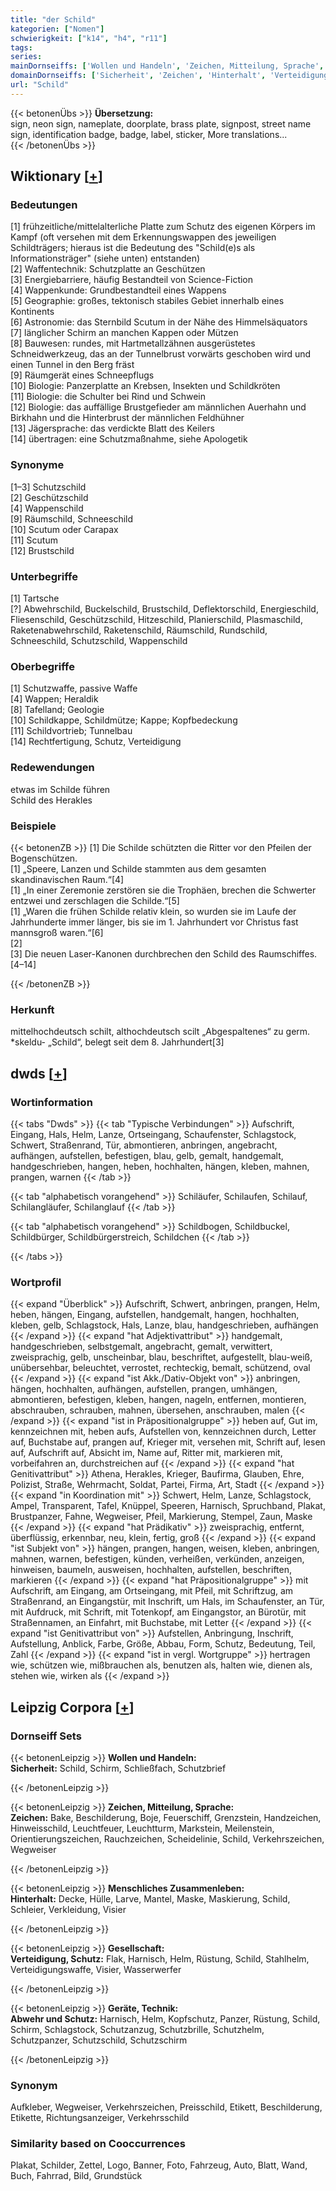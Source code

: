 ```yaml
---
title: "der Schild"
kategorien: ["Nomen"]
schwierigkeit: ["k14", "h4", "r11"]
tags:
series:
mainDornseiffs: ['Wollen und Handeln', 'Zeichen, Mitteilung, Sprache', 'Menschliches Zusammenleben', 'Gesellschaft', 'Geräte, Technik']
domainDornseiffs: ['Sicherheit', 'Zeichen', 'Hinterhalt', 'Verteidigung, Schutz', 'Abwehr und Schutz']
url: "Schild"
---
```


{{< betonenÜbs >}}
**Übersetzung:**  
sign, neon sign, nameplate, doorplate, brass plate, signpost, street name sign, identification badge, badge, label, sticker, More translations...  
{{< /betonenÜbs >}}

## Wiktionary [[+](https://de.wiktionary.org/wiki/Schild)]

### Bedeutungen
[1] frühzeitliche/mittelalterliche Platte zum Schutz des eigenen Körpers im Kampf (oft versehen mit dem Erkennungswappen des jeweiligen Schildträgers; hieraus ist die Bedeutung des "Schild(e)s als Informationsträger" (siehe unten) entstanden)  
[2] Waffentechnik: Schutzplatte an Geschützen  
[3] Energiebarriere, häufig Bestandteil von Science-Fiction  
[4] Wappenkunde: Grundbestandteil eines Wappens  
[5] Geographie: großes, tektonisch stabiles Gebiet innerhalb eines Kontinents  
[6] Astronomie: das Sternbild Scutum in der Nähe des Himmelsäquators  
[7] länglicher Schirm an manchen Kappen oder Mützen  
[8] Bauwesen: rundes, mit Hartmetallzähnen ausgerüstetes Schneidwerkzeug, das an der Tunnelbrust vorwärts geschoben wird und einen Tunnel in den Berg fräst  
[9] Räumgerät eines Schneepflugs  
[10] Biologie: Panzerplatte an Krebsen, Insekten und Schildkröten  
[11] Biologie: die Schulter bei Rind und Schwein  
[12] Biologie: das auffällige Brustgefieder am männlichen Auerhahn und Birkhahn und die Hinterbrust der männlichen Feldhühner  
[13] Jägersprache: das verdickte Blatt des Keilers  
[14] übertragen: eine Schutzmaßnahme, siehe Apologetik  

### Synonyme
[1–3] Schutzschild  
[2] Geschützschild  
[4] Wappenschild  
[9] Räumschild, Schneeschild  
[10] Scutum oder Carapax  
[11] Scutum  
[12] Brustschild  

### Unterbegriffe
[1] Tartsche  
[?] Abwehrschild, Buckelschild, Brustschild, Deflektorschild, Energieschild, Fliesenschild, Geschützschild, Hitzeschild, Planierschild, Plasmaschild, Raketenabwehrschild, Raketenschild, Räumschild, Rundschild, Schneeschild, Schutzschild, Wappenschild  

### Oberbegriffe
[1] Schutzwaffe, passive Waffe  
[4] Wappen; Heraldik  
[8] Tafelland; Geologie  
[10] Schildkappe, Schildmütze; Kappe; Kopfbedeckung  
[11] Schildvortrieb; Tunnelbau  
[14] Rechtfertigung, Schutz, Verteidigung  

### Redewendungen
etwas im Schilde führen  
Schild des Herakles  

### Beispiele
{{< betonenZB >}}
[1] Die Schilde schützten die Ritter vor den Pfeilen der Bogenschützen.  
[1] „Speere, Lanzen und Schilde stammten aus dem gesamten skandinavischen Raum.“[4]  
[1] „In einer Zeremonie zerstören sie die Trophäen, brechen die Schwerter entzwei und zerschlagen die Schilde.“[5]  
[1] „Waren die frühen Schilde relativ klein, so wurden sie im Laufe der Jahrhunderte immer länger, bis sie im 1. Jahrhundert vor Christus fast mannsgroß waren.“[6]  
[2]  
[3] Die neuen Laser-Kanonen durchbrechen den Schild des Raumschiffes.  
[4–14]  

{{< /betonenZB >}}
### Herkunft
mittelhochdeutsch schilt, althochdeutsch scilt „Abgespaltenes“ zu germ. *skeldu- „Schild“, belegt seit dem 8. Jahrhundert[3]  



## dwds [[+](https://www.dwds.de/wb/Schild)]

### Wortinformation
{{< tabs "Dwds" >}}
{{< tab "Typische Verbindungen" >}}
Aufschrift, Eingang, Hals, Helm, Lanze, Ortseingang, Schaufenster, Schlagstock, Schwert, Straßenrand, Tür, abmontieren, anbringen, angebracht, aufhängen, aufstellen, befestigen, blau, gelb, gemalt, handgemalt, handgeschrieben, hangen, heben, hochhalten, hängen, kleben, mahnen, prangen, warnen
{{< /tab >}}

{{< tab "alphabetisch vorangehend" >}}
Schiläufer, Schilaufen, Schilauf, Schilangläufer, Schilanglauf
{{< /tab >}}

{{< tab "alphabetisch vorangehend" >}}
Schildbogen, Schildbuckel, Schildbürger, Schildbürgerstreich, Schildchen
{{< /tab >}}

{{< /tabs >}}

### Wortprofil
{{< expand "Überblick" >}} Aufschrift, Schwert, anbringen, prangen, Helm, heben, hängen, Eingang, aufstellen, handgemalt, hangen, hochhalten, kleben, gelb, Schlagstock, Hals, Lanze, blau, handgeschrieben, aufhängen {{< /expand >}}
{{< expand "hat Adjektivattribut" >}} handgemalt, handgeschrieben, selbstgemalt, angebracht, gemalt, verwittert, zweisprachig, gelb, unscheinbar, blau, beschriftet, aufgestellt, blau-weiß, unübersehbar, beleuchtet, verrostet, rechteckig, bemalt, schützend, oval {{< /expand >}}
{{< expand "ist Akk./Dativ-Objekt von" >}} anbringen, hängen, hochhalten, aufhängen, aufstellen, prangen, umhängen, abmontieren, befestigen, kleben, hangen, nageln, entfernen, montieren, abschrauben, schrauben, mahnen, übersehen, anschrauben, malen {{< /expand >}}
{{< expand "ist in Präpositionalgruppe" >}} heben auf, Gut im, kennzeichnen mit, heben aufs, Aufstellen von, kennzeichnen durch, Letter auf, Buchstabe auf, prangen auf, Krieger mit, versehen mit, Schrift auf, lesen auf, Aufschrift auf, Absicht im, Name auf, Ritter mit, markieren mit, vorbeifahren an, durchstreichen auf {{< /expand >}}
{{< expand "hat Genitivattribut" >}} Athena, Herakles, Krieger, Baufirma, Glauben, Ehre, Polizist, Straße, Wehrmacht, Soldat, Partei, Firma, Art, Stadt {{< /expand >}}
{{< expand "in Koordination mit" >}} Schwert, Helm, Lanze, Schlagstock, Ampel, Transparent, Tafel, Knüppel, Speeren, Harnisch, Spruchband, Plakat, Brustpanzer, Fahne, Wegweiser, Pfeil, Markierung, Stempel, Zaun, Maske {{< /expand >}}
{{< expand "hat Prädikativ" >}} zweisprachig, entfernt, überflüssig, erkennbar, neu, klein, fertig, groß {{< /expand >}}
{{< expand "ist Subjekt von" >}} hängen, prangen, hangen, weisen, kleben, anbringen, mahnen, warnen, befestigen, künden, verheißen, verkünden, anzeigen, hinweisen, baumeln, ausweisen, hochhalten, aufstellen, beschriften, markieren {{< /expand >}}
{{< expand "hat Präpositionalgruppe" >}} mit Aufschrift, am Eingang, am Ortseingang, mit Pfeil, mit Schriftzug, am Straßenrand, an Eingangstür, mit Inschrift, um Hals, im Schaufenster, an Tür, mit Aufdruck, mit Schrift, mit Totenkopf, am Eingangstor, an Bürotür, mit Straßennamen, an Einfahrt, mit Buchstabe, mit Letter {{< /expand >}}
{{< expand "ist Genitivattribut von" >}} Aufstellen, Anbringung, Inschrift, Aufstellung, Anblick, Farbe, Größe, Abbau, Form, Schutz, Bedeutung, Teil, Zahl {{< /expand >}}
{{< expand "ist in vergl. Wortgruppe" >}} hertragen wie, schützen wie, mißbrauchen als, benutzen als, halten wie, dienen als, stehen wie, wirken als {{< /expand >}}

## Leipzig Corpora [[+](https://corpora.uni-leipzig.de/en/res?word=Schild&corpusId=deu_newscrawl-public_2018)]

### Dornseiff Sets
{{< betonenLeipzig >}}
**Wollen und Handeln:**  
**Sicherheit:** Schild, Schirm, Schließfach, Schutzbrief  

{{< /betonenLeipzig >}}


{{< betonenLeipzig >}}
**Zeichen, Mitteilung, Sprache:**  
**Zeichen:** Bake, Beschilderung, Boje, Feuerschiff, Grenzstein, Handzeichen, Hinweisschild, Leuchtfeuer, Leuchtturm, Markstein, Meilenstein, Orientierungszeichen, Rauchzeichen, Scheidelinie, Schild, Verkehrszeichen, Wegweiser  

{{< /betonenLeipzig >}}


{{< betonenLeipzig >}}
**Menschliches Zusammenleben:**  
**Hinterhalt:** Decke, Hülle, Larve, Mantel, Maske, Maskierung, Schild, Schleier, Verkleidung, Visier  

{{< /betonenLeipzig >}}


{{< betonenLeipzig >}}
**Gesellschaft:**  
**Verteidigung, Schutz:** Flak, Harnisch, Helm, Rüstung, Schild, Stahlhelm, Verteidigungswaffe, Visier, Wasserwerfer  

{{< /betonenLeipzig >}}


{{< betonenLeipzig >}}
**Geräte, Technik:**  
**Abwehr und Schutz:** Harnisch, Helm, Kopfschutz, Panzer, Rüstung, Schild, Schirm, Schlagstock, Schutzanzug, Schutzbrille, Schutzhelm, Schutzpanzer, Schutzschild, Schutzschirm  

{{< /betonenLeipzig >}}

### Synonym
Aufkleber, Wegweiser, Verkehrszeichen, Preisschild, Etikett, Beschilderung, Etikette, Richtungsanzeiger, Verkehrsschild


### Similarity based on Cooccurrences
Plakat, Schilder, Zettel, Logo, Banner, Foto, Fahrzeug, Auto, Blatt, Wand, Buch, Fahrrad, Bild, Grundstück

